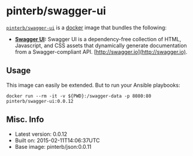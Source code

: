 # pinterb/swagger-ui 

[`pinterb/swagger-ui`](https://index.docker.io/u/pinterb/swagger-ui) is a [docker](https://docker.com) image that bundles the following:  
 
* **[Swagger UI](https://github.com/swagger-api/swagger-ui):** Swagger UI is a dependency-free collection of HTML, Javascript, and CSS assets that dynamically generate documentation from a Swagger-compliant API. [http://swagger.io](http://swagger.io).    

## Usage 
This image can easily be extended.  But to run your Ansible playbooks:
````
docker run --rm -it -v ${PWD}:/swagger-data -p 8080:80 pinterb/swagger-ui:0.0.12
````

## Misc. Info 
* Latest version: 0.0.12
* Built on: 2015-02-11T14:06:37UTC
* Base image: pinterb/json:0.0.11

